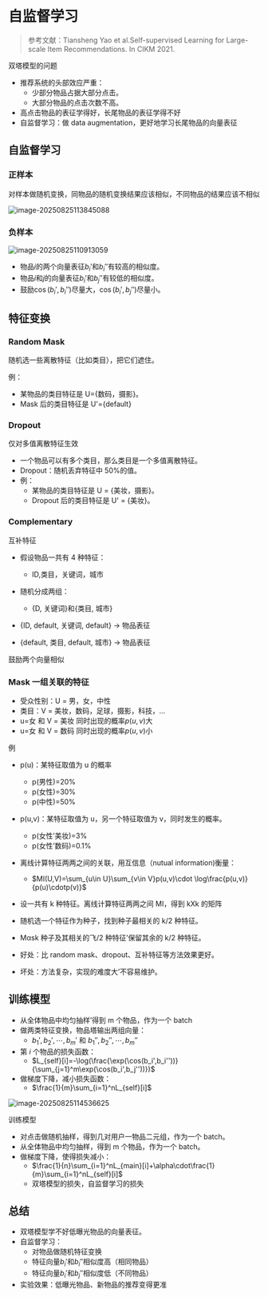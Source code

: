 # 自监督学习

> 参考文献：Tiansheng Yao et al.Self-supervised Learning for Large-scale Item Recommendations. In CIKM 2021.

双塔模型的问题

- 推荐系统的头部效应严重：
  - 少部分物品占据大部分点击。
  - 大部分物品的点击次数不高。
- 高点击物品的表征学得好，长尾物品的表征学得不好
- 自监督学习：做 data augmentation，更好地学习长尾物品的向量表征

## 自监督学习

### 正样本

对样本做随机变换，同物品的随机变换结果应该相似，不同物品的结果应该不相似

![image-20250825113845088](https://gcore.jsdelivr.net/gh/davidliuk/images@master/image-20250825113845088.png)

### 负样本

![image-20250825110913059](https://gcore.jsdelivr.net/gh/davidliuk/images@master/image-20250825110913059.png)

- 物品$i$的两个向量表征$b_i'$和$b_i''$有较高的相似度。
- 物品$i$和$j$的向量表征$b_i'$和$b_j''$有较低的相似度。
- 鼓励$\cos(b_i',b_i'')$尽量大，$\cos(b_i',b_j'')$尽量小。

## 特征变换

### Random Mask

随机选一些离散特征（比如类目），把它们遮住。

例：

- 某物品的类目特征是 U={数码，摄影}。
- Mask 后的类目特征是 U'={default}

### Dropout

仅对多值离散特征生效

- 一个物品可以有多个类目，那么类目是一个多值离散特征。
- Dropout：随机丢弃特征中 50%的值。
- 例：
  - 某物品的类目特征是 U = {美妆，摄影}。
  - Dropout 后的类目特征是 U' = {美妆}。

### Complementary

互补特征

- 假设物品一共有 4 种特征：

  - ID,类目，关键词，城市

- 随机分成两组：

  - {D, 关键词}和{类目, 城市}

- {ID, default, 关键词, default} → 物品表征

- {default, 类目, default, 城市} → 物品表征

鼓励两个向量相似

### Mask 一组关联的特征

- 受众性别：U = 男，女，中性
- 类目：V = 美妆，数码，足球，摄影，科技，…
- u=女 和 V = 美妆 同时出现的概率$p(u,v)$大
- u=女 和 V = 数码 同时出现的概率$p(u,v)$小

例

- p(u)：某特征取值为 u 的概率
  - p(男性)=20%
  - p(女性)=30%
  - p(中性)=50%
- p(u,v)：某特征取值为 u，另一个特征取值为 v，同时发生的概率。
  - p(女性’美妆)=3%
  - p(女性’数码)=0.1%
- 离线计算特征两两之间的关联，用互信息（nutual information)衡量：

  - $MI(U,V)=\sum_{u\in U}\sum_{v\in V}p(u,v)\cdot \log\frac{p(u,v)}{p(u)\cdotp(v)}$

- 设一共有 k 种特征。离线计算特征两两之间 MI，得到 kXk 的矩阵
- 随机选一个特征作为种子，找到种子最相关的 k/2 种特征。
- Mαsk 种子及其相关的飞/2 种特征’保留其余的 k/2 种特征。

- 好处：比 random mask、dropout、互补特征等方法效果更好。
- 坏处：方法复杂，实现的难度大’不容易维护。

## 训练模型

- 从全体物品中均匀抽样’得到 m 个物品，作为一个 batch
- 做两类特征变换，物品塔输出两组向量：
  - $b_1',b_2',\cdots,b_m'$ 和 $b_1'',b_2'',\cdots,b_m''$
- 第 $i$ 个物品的损失函数：
  - $L_{self}[i]=-\log(\frac{\exp(\cos(b_i',b_i''))}{\sum_{j=1}^m\exp(\cos(b_i',b_j''))})$
- 做梯度下降，减小损失函数：
  - $\frac{1}{m}\sum_{i=1}^nL_{self}[i]$

![image-20250825114536625](https://gcore.jsdelivr.net/gh/davidliuk/images@master/image-20250825114536625.png)

训练模型

- 对点击做随机抽样，得到几对用户一物品二元组，作为一个 batch。
- 从全体物品中均匀抽样，得到 m 个物品，作为一个 batch。
- 做梯度下降，使得损失减小：
  - $\frac{1}{n}\sum_{i=1}^nL_{main}[i]+\alpha\cdot\frac{1}{m}\sum_{i=1}^nL_{self}[i]$
  - 双塔模型的损失，自监督学习的损失

## 总结

- 双塔模型学不好低曝光物品的向量表征。
- 自监督学习：
  - 对物品做随机特征变换
  - 特征向量$b_i'$和$b_i''$相似度高（相同物品）
  - 特征向量$b_i'$和$b_j''$相似度低（不同物品）
- 实验效果：低曝光物品、新物品的推荐变得更准
